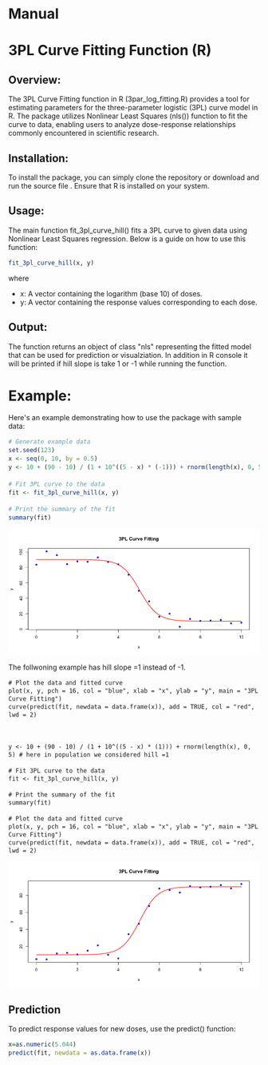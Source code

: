 # Manual
# 3PL Curve Fitting Function (R) 

## Overview:
The 3PL Curve Fitting function in R (3par_log_fitting.R) provides a tool for estimating parameters for the three-parameter logistic (3PL) curve model in R. The package utilizes Nonlinear Least Squares (nls()) function to fit the curve to data, enabling users to analyze dose-response relationships commonly encountered in scientific research.

## Installation:
To install the package, you can simply clone the repository or download and run the source file . Ensure that R is installed on your system.

## Usage:
The main function fit_3pl_curve_hill() fits a 3PL curve to given data using Nonlinear Least Squares regression. Below is a guide on how to use this function:
```R
fit_3pl_curve_hill(x, y)
```
where 
* x: A vector containing the logarithm (base 10) of doses.
* y: A vector containing the response values corresponding to each dose.

## Output:
The function returns an object of class "nls" representing the fitted model that can be used for prediction or visualziation. In addition in R console it will be printed if hill slope is take 1 or -1 while running the function.

# Example:
Here's an example demonstrating how to use the package with sample data:
```R
# Generate example data
set.seed(123)
x <- seq(0, 10, by = 0.5)
y <- 10 + (90 - 10) / (1 + 10^((5 - x) * (-1))) + rnorm(length(x), 0, 5) # here in population we considered hill =-1

# Fit 3PL curve to the data
fit <- fit_3pl_curve_hill(x, y)

# Print the summary of the fit
summary(fit)

```

![Fitted curve hill =-1](https://github.com/Ali-Mahzarnia/pharmacology/blob/main/Rplot01.png)

The follwoning example has hill slope =1 instead of -1.
```
# Plot the data and fitted curve
plot(x, y, pch = 16, col = "blue", xlab = "x", ylab = "y", main = "3PL Curve Fitting")
curve(predict(fit, newdata = data.frame(x)), add = TRUE, col = "red", lwd = 2)



y <- 10 + (90 - 10) / (1 + 10^((5 - x) * (1))) + rnorm(length(x), 0, 5) # here in population we considered hill =1

# Fit 3PL curve to the data
fit <- fit_3pl_curve_hill(x, y)

# Print the summary of the fit
summary(fit)

# Plot the data and fitted curve
plot(x, y, pch = 16, col = "blue", xlab = "x", ylab = "y", main = "3PL Curve Fitting")
curve(predict(fit, newdata = data.frame(x)), add = TRUE, col = "red", lwd = 2)

```
![Fitted curve hill =-1](https://github.com/Ali-Mahzarnia/pharmacology/blob/main/Rplot02.png)

## Prediction
To predict response values for new doses, use the predict() function:

```R
x=as.numeric(5.044)
predict(fit, newdata = as.data.frame(x))
```
